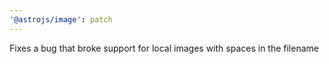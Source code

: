 ```yaml
---
'@astrojs/image': patch
---
```


Fixes a bug that broke support for local images with spaces in the filename
